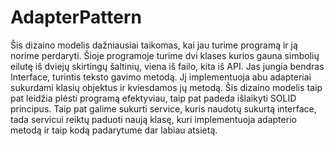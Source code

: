 # AdapterPattern

Šis dizaino modelis dažniausiai taikomas, kai jau turime programą ir ją norime perdaryti. Šioje programoje turime dvi klases kurios gauna simbolių eilutę iš dviejų skirtingų šaltinių, viena iš failo, kita iš API. Jas jungia bendras Interface, turintis teksto gavimo metodą. Jį implementuoja abu adapteriai sukurdami klasių objektus ir kviesdamos jų metodą. Šis dizaino modelis taip pat leidžia plėsti programą efektyviau, taip pat padeda išlaikyti SOLID principus. Taip pat galime sukurti service, kuris naudotų sukurtą interface, tada servicui reiktų paduoti naują klasę, kuri implementuoja adapterio metodą ir taip kodą padarytume dar labiau atsietą.
